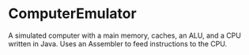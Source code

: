 # ComputerEmulator
A simulated computer with a main memory, caches, an ALU, and a CPU written in Java.
Uses an Assembler to feed instructions to the CPU.
